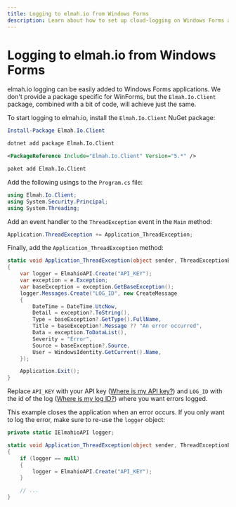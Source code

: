 ```yaml
---
title: Logging to elmah.io from Windows Forms
description: Learn about how to set up cloud-logging on Windows Forms applications using elmah.io. Log all errors happening on installations of your client.
---
```


# Logging to elmah.io from Windows Forms

elmah.io logging can be easily added to Windows Forms applications. We don't provide a package specific for WinForms, but the `Elmah.Io.Client` package, combined with a bit of code, will achieve just the same.

To start logging to elmah.io, install the `Elmah.Io.Client` NuGet package:

```powershell fct_label="Package Manager"
Install-Package Elmah.Io.Client
```
```cmd fct_label=".NET CLI"
dotnet add package Elmah.Io.Client
```
```xml fct_label="PackageReference"
<PackageReference Include="Elmah.Io.Client" Version="5.*" />
```
```xml fct_label="Paket CLI"
paket add Elmah.Io.Client
```

Add the following usings to the `Program.cs` file:

```csharp
using Elmah.Io.Client;
using System.Security.Principal;
using System.Threading;
```

Add an event handler to the `ThreadException` event in the `Main` method:

```csharp
Application.ThreadException += Application_ThreadException;
```

Finally, add the `Application_ThreadException` method:

```csharp
static void Application_ThreadException(object sender, ThreadExceptionEventArgs e)
{
    var logger = ElmahioAPI.Create("API_KEY");
    var exception = e.Exception;
    var baseException = exception.GetBaseException();
    logger.Messages.Create("LOG_ID", new CreateMessage
    {
        DateTime = DateTime.UtcNow,
        Detail = exception?.ToString(),
        Type = baseException?.GetType().FullName,
        Title = baseException?.Message ?? "An error occurred",
        Data = exception.ToDataList(),
        Severity = "Error",
        Source = baseException?.Source,
        User = WindowsIdentity.GetCurrent().Name,
    });

    Application.Exit();
}
```

Replace `API_KEY` with your API key ([Where is my API key?](where-is-my-api-key.md)) and `LOG_ID` with the id of the log ([Where is my log ID?](where-is-my-log-id.md)) where you want errors logged.

This example closes the application when an error occurs. If you only want to log the error, make sure to re-use the `logger` object:

```csharp
private static IElmahioAPI logger;

static void Application_ThreadException(object sender, ThreadExceptionEventArgs e)
{
    if (logger == null)
    {
        logger = ElmahioAPI.Create("API_KEY");
    }

    // ...
}
```